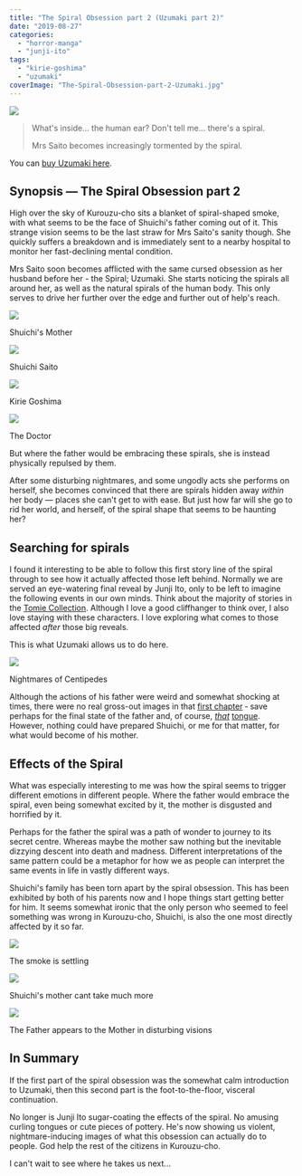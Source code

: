 ```yaml
---
title: "The Spiral Obsession part 2 (Uzumaki part 2)"
date: "2019-08-27"
categories: 
  - "horror-manga"
  - "junji-ito"
tags: 
  - "kirie-goshima"
  - "uzumaki"
coverImage: "The-Spiral-Obsession-part-2-Uzumaki.jpg"
---
```


[![](images/The-Spiral-Obsession-part-2-Uzumaki.jpg)](https://davidpeach.co.uk/wp-content/uploads/2023/03/The-Spiral-Obsession-part-2-Uzumaki.jpg)

> What's inside... the human ear? Don't tell me... there's a spiral.
> 
> Mrs Saito becomes increasingly tormented by the spiral.

You can [buy Uzumaki here](https://amzn.to/2NClvXB).

## Synopsis — The Spiral Obsession part 2

High over the sky of Kurouzu-cho sits a blanket of spiral-shaped smoke, with what seems to be the face of Shuichi's father coming out of it. This strange vision seems to be the last straw for Mrs Saito's sanity though. She quickly suffers a breakdown and is immediately sent to a nearby hospital to monitor her fast-declining mental condition.

Mrs Saito soon becomes afflicted with the same cursed obsession as her husband before her - the Spiral; Uzumaki. She starts noticing the spirals all around her, as well as the natural spirals of the human body. This only serves to drive her further over the edge and further out of help's reach.

[![](images/Shuichis-Mother.jpg)](https://davidpeach.co.uk/wp-content/uploads/2023/03/Shuichis-Mother.jpg)

Shuichi's Mother

[![](images/Shuichi-Saito.jpg)](https://davidpeach.co.uk/wp-content/uploads/2023/03/Shuichi-Saito.jpg)

Shuichi Saito

[![](images/Kirie-Goshima-1.jpg)](https://davidpeach.co.uk/wp-content/uploads/2023/03/Kirie-Goshima-1.jpg)

Kirie Goshima

[![](images/The-Doctor.jpg)](https://davidpeach.co.uk/wp-content/uploads/2023/03/The-Doctor.jpg)

The Doctor

But where the father would be embracing these spirals, she is instead physically repulsed by them.

After some disturbing nightmares, and some ungodly acts she performs on herself, she becomes convinced that there are spirals hidden away _within_ her body — places she can't get to with ease. But just how far will she go to rid her world, and herself, of the spiral shape that seems to be haunting her?

## Searching for spirals

I found it interesting to be able to follow this first story line of the spiral through to see how it actually affected those left behind. Normally we are served an eye-watering final reveal by Junji Ito, only to be left to imagine the following events in our own minds. Think about the majority of stories in the [Tomie Collection](https://junjiitomanga.com/tag/tomie-collection/). Although I love a good cliffhanger to think over, I also love staying with these characters. I love exploring what comes to those affected _after_ those big reveals.

This is what Uzumaki allows us to do here.

[![](images/Nightmares-of-Centipedes.jpg)](https://davidpeach.co.uk/wp-content/uploads/2023/03/Nightmares-of-Centipedes.jpg)

Nightmares of Centipedes

Although the actions of his father were weird and somewhat shocking at times, there were no real gross-out images in that [first chapter](https://junjiitomanga.com/the-spiral-obsession-part-1-uzumaki-part-1/) ‐ save perhaps for the final state of the father and, of course, _[that](https://junjiitomanga.com/the-spiral-obsession-part-1-uzumaki-part-1/#jp-carousel-33957)_ [tongue](https://junjiitomanga.com/the-spiral-obsession-part-1-uzumaki-part-1/#jp-carousel-33957). However, nothing could have prepared Shuichi, or me for that matter, for what would become of his mother.

## Effects of the Spiral

What was especially interesting to me was how the spiral seems to trigger different emotions in different people. Where the father would embrace the spiral, even being somewhat excited by it, the mother is disgusted and horrified by it.

Perhaps for the father the spiral was a path of wonder to journey to its secret centre. Whereas maybe the mother saw nothing but the inevitable dizzying descent into death and madness. Different interpretations of the same pattern could be a metaphor for how we as people can interpret the same events in life in vastly different ways.

Shuichi's family has been torn apart by the spiral obsession. This has been exhibited by both of his parents now and I hope things start getting better for him. It seems somewhat ironic that the only person who seemed to feel something was wrong in Kurouzu-cho, Shuichi, is also the one most directly affected by it so far.

[![](images/The-smoke-is-settling.jpg)](https://davidpeach.co.uk/wp-content/uploads/2023/03/The-smoke-is-settling.jpg)

The smoke is settling

[![](images/Shuichis-mother-cant-take-much-more.jpg)](https://davidpeach.co.uk/wp-content/uploads/2023/03/Shuichis-mother-cant-take-much-more.jpg)

Shuichi's mother cant take much more

[![](images/The-Father-appears-to-the-Mother-in-disturbing-visions.jpg)](https://davidpeach.co.uk/wp-content/uploads/2023/03/The-Father-appears-to-the-Mother-in-disturbing-visions.jpg)

The Father appears to the Mother in disturbing visions

## In Summary

If the first part of the spiral obsession was the somewhat calm introduction to Uzumaki, then this second part is the foot-to-the-floor, visceral continuation.

No longer is Junji Ito sugar-coating the effects of the spiral. No amusing curling tongues or cute pieces of pottery. He's now showing us violent, nightmare-inducing images of what this obsession can actually do to people. God help the rest of the citizens in Kurouzu-cho.

I can't wait to see where he takes us next...
